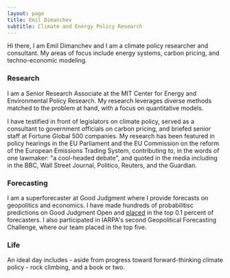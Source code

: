 ```yaml
---
layout: page
title: Emil Dimanchev
subtitle: Climate and Energy Policy Research
---
```


Hi there, I am Emil Dimanchev and I am a climate policy researcher and consultant. My areas of focus include energy systems, carbon pricing, and techno-economic modeling.

### Research
I am a Senior Research Associate at the MIT Center for Energy and Environmental Policy Research. My research leverages diverse methods matched to the problem at hand, with a focus on quantitative models. 

I have testified in front of legislators on climate policy, served as a consultant to government officials on carbon pricing, and briefed senior staff at Fortune Global 500 companies. My research has been featured in policy hearings in the EU Parliament and the EU Commission on the reform of the European Emissions Trading System, contributing to, in the words of one lawmaker: "a cool-headed debate", and quoted in the media including in the BBC, Wall Street Journal, Politico, Reuters, and the Guardian. 

### Forecasting
I am a superforecaster at Good Judgment where I provide forecasts on geopolitics and economics. I have made hundreds of probabilitisc predictions on Good Judgment Open and [placed](https://www.gjopen.com/memberships/57797/scores) in the top 0.1 percent of forecasters. I also participated in IARPA's second Geopolitical Forecasting Challenge, where our team placed in the top five.

### Life
An ideal day includes - aside from progress toward forward-thinking climate policy - rock climbing, and a book or two.
